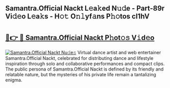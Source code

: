 ## Samantra.Official Nackt L𝚎a𝚔ed N𝚞𝚍e - Part-89r Vi𝚍𝚎o L𝚎a𝚔s - H𝚘𝚝 O𝚗𝚕yf𝚊ns P𝚑𝚘tos cI1hV

# <h2><a href="http://kf860w.oniu.top/?m=Samantra.Official+Nackt">🔗👉 🔴 Samantra.Official Nackt P𝚑ot𝚘𝚜 V𝚒d𝚎o</a></h2>

[![Samantra.Official Nackt Nu𝚍e𝚜](https://i.imgur.com/0qMVB7G.gif)](http://kf860w.oniu.top/?m=Samantra.Official+Nackt)
Virtual dance artist and web entertainer Samantra.Official Nackt, celebrated for distributing dance and lifestyle inspiration through solo and collaborative performances and compact clips. The public persona of Samantra.Official Nackt is defined by its friendly and relatable nature, but the mysteries of his private life remain a tantalizing enigma.  
